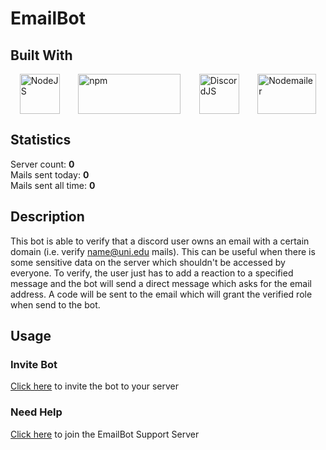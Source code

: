 <meta name="description" content= "This Discord Bot allows you to verify clients with the help of their email address. This can be useful when there is some sensitive data on the server which shouldn't be accessed by everyone.">

# EmailBot

## Built With

<div style="display: -ms-flexbox;     display: -webkit-flex;     display: flex;     -webkit-flex-direction: row;     -ms-flex-direction: row;     flex-direction: row;     -webkit-flex-wrap: wrap;     -ms-flex-wrap: wrap;     flex-wrap: wrap;     -webkit-justify-content: space-around;     -ms-flex-pack: distribute;     justify-content: space-around;     -webkit-align-content: stretch;     -ms-flex-line-pack: stretch;     align-content: stretch;     -webkit-align-items: flex-start;     -ms-flex-align: start;     align-items: flex-start;">
<a href="https://nodejs.org/en/"><img src="https://chris-noring.gallerycdn.vsassets.io/extensions/chris-noring/node-snippets/1.3.2/1606066290744/Microsoft.VisualStudio.Services.Icons.Default" alt="NodeJS" width="64" height="64" title="NodeJS"></a>
<a href="https://www.npmjs.com/"><img src="https://upload.wikimedia.org/wikipedia/commons/thumb/d/db/Npm-logo.svg/1280px-Npm-logo.svg.png" alt="npm" width="164" height="64" title="npm"></a>
<a href="https://discord.js.org/#/"><img src="https://discordjs.guide/meta-image.png" alt="DiscordJS" width="64" height="64" title="DiscordJS"></a>
<a href="https://nodemailer.com/about/"><img src="https://nodemailer.com/nm_logo_200x136.png" alt="Nodemailer" width="94" height="64" title="Nodemailer"></a>
</div>

## Statistics

Server count: <strong id="serverCount">0</strong><br>
Mails sent today: <strong id="todayMails">0</strong><br>
Mails sent all time: <strong id="allMails">0</strong>

## Description

This bot is able to verify that a discord user owns an email with a certain domain (i.e. verify name@uni.edu mails).
This can be useful when there is some sensitive data on the server which shouldn't be accessed by everyone. To verify,
the user just has to add a reaction to a specified message and the bot will send a direct message which asks for the
email address. A code will be sent to the email which will grant the verified role when send to the bot.

## Usage

### Invite Bot

[Click here](https://discord.com/api/oauth2/authorize?client_id=895056197789564969&permissions=268504128&scope=bot%20applications.commands)
to invite the bot to your server

### Need Help

[Click here](https://top.gg/servers/913410472689156097) to join the EmailBot Support Server

<script>
const serverCount = document.getElementById("serverCount");
const mailsSendToday = document.getElementById("todayMails");
const mailsSendAll = document.getElementById("allMails");
function refreshData(){
fetch('https://emailbotstats.larskaesberg.de/serverCount')
  .then(response => response.json())
  .then(data => serverCount.textContent = data);
fetch('https://emailbotstats.larskaesberg.de/mailsSendToday')
  .then(response => response.json())
  .then(data => mailsSendToday.textContent = data);
fetch('https://emailbotstats.larskaesberg.de/mailsSendAll')
  .then(response => response.json())
  .then(data => mailsSendAll.textContent = data);
}
refreshData();
setInterval(function (){
refreshData();
},10000);

</script>
